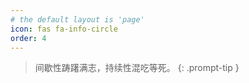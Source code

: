 ```yaml
---
# the default layout is 'page'
icon: fas fa-info-circle
order: 4
---
```


> 间歇性踌躇满志，持续性混吃等死。
{: .prompt-tip }
